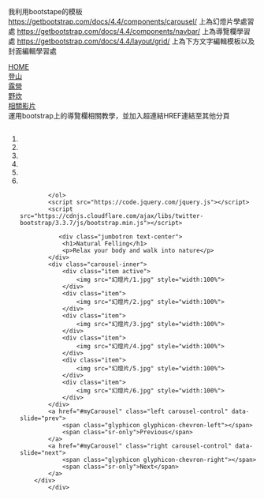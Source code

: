 我利用bootstape的模板
https://getbootstrap.com/docs/4.4/components/carousel/
上為幻燈片學處習處
https://getbootstrap.com/docs/4.4/components/navbar/
上為導覽欄學習處
https://getbootstrap.com/docs/4.4/layout/grid/
上為下方文字編輯模板以及封面編輯學習處
<nav class="nav navbar-inverse">
        <div class="container-fluid">
            <div class="navbar-header">
                <a class="navbar-brand" href="index.html" >HOME</a>
            </div>
            <div class="navbar-header">
                <a class="navbar-brand" href="登山.html">登山</a>
            </div>            
            <div class="navbar-header">
                <a class="navbar-brand" href="露營.html">露營</a>
            </div>            
            <div class="navbar-header">
                <a class="navbar-brand" href="野炊.html">野炊</a>
            </div>
            <div class="navbar-header">
                <a class="navbar-brand" href="相關影片.html">相關影片</a>
            </div>            
        </div>
    </  導航> 
運用bootstrap上的導覽欄相關教學，並加入超連結HREF連結至其他分頁
    <div class="container">
               <h2></h2>
        <div id="myCarousel" class="carousel slide" data-ride="carousel">
            <!-- 點點 -->
            <ol class="carousel-indicators">
                <li data-target="#myCarousel" data-slide-to="1" class="active"></li>
                <li data-target="#myCarousel" data-slide-to="2"></li>
                <li data-target="#myCarousel" data-slide-to="3"></li>
                <li data-target="#myCarousel" data-slide-to="4"></li>
                <li data-target="#myCarousel" data-slide-to="5"></li>
                <li data-target="#myCarousel" data-slide-to="6"></li>

            </ol>
            <script src="https://code.jquery.com/jquery.js"></script>
            <script src="https://cdnjs.cloudflare.com/ajax/libs/twitter-bootstrap/3.3.7/js/bootstrap.min.js"></script>
            
               <div class="jumbotron text-center">
                <h1>Natural Felling</h1>
                <p>Relax your body and walk into nature</p>
            </div>
            <div class="carousel-inner">
                <div class="item active">
                    <img src="幻燈片/1.jpg" style="width:100%">
                </div>
                <div class="item">
                    <img src="幻燈片/2.jpg" style="width:100%">
                </div>
                <div class="item">
                    <img src="幻燈片/3.jpg" style="width:100%">
                </div>
                <div class="item">
                    <img src="幻燈片/4.jpg" style="width:100%">
                </div>
                <div class="item">
                    <img src="幻燈片/5.jpg" style="width:100%">
                </div>
                <div class="item">
                    <img src="幻燈片/6.jpg" style="width:100%">
                </div>
            </div>
            <a href="#myCarousel" class="left carousel-control" data-slide="prev">
                <span class="glyphicon glyphicon-chevron-left"></span>
                <span class="sr-only">Previous</span>
            </a>
            <a href="#myCarousel" class="right carousel-control" data-slide="next">
                <span class="glyphicon glyphicon-chevron-right"></span>
                <span class="sr-only">Next</span>
            </a>
        </div>
            </div>
   
